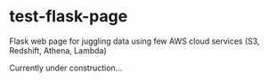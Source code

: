 # test-flask-page
Flask web page for juggling data using few AWS cloud services (S3, Redshift, Athena, Lambda)

Currently under construction...
